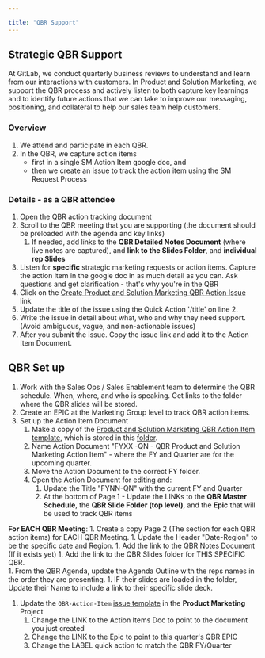 ```yaml
---

title: "QBR Support"
---
```








## Strategic QBR Support

At GitLab, we conduct quarterly business reviews to understand and learn from our interactions with customers.  In Product and Solution Marketing, we support the QBR process and actively listen to both capture key learnings and to identify future actions that we can take to improve our messaging, positioning, and collateral to help our sales team help customers.

### Overview

1. We attend and participate in each QBR.
2. In the QBR, we capture action items
   - first in a single SM Action Item google doc, and
   - then we create an issue to track the action item using the SM Request Process <link>

### Details  - as a QBR attendee

1. Open the QBR action tracking document
1. Scroll to the QBR meeting that you are supporting  (the document should be preloaded with the agenda and key links)
   1. If needed, add links to the **QBR Detailed Notes Document** (where live notes are captured), and **link to the Slides Folder**, and **individual rep Slides**
1. Listen for **specific** strategic marketing requests or action items.   Capture the action item in the google doc in as much detail as you can.  Ask questions and get clarification - that's why you're in the QBR
1. Click on the [Create Product and Solution Marketing QBR Action Issue](https://gitlab.com/gitlab-com/marketing/product-marketing/issues/new?issuable_template=QBR-Action-Item) link
1. Update the title of the issue using the Quick Action  '/title' on line 2.
1. Write the issue in detail about what, who and why they need support.  (Avoid ambiguous, vague, and non-actionable issues)
1. After you submit the issue.  Copy the issue link and add it to the Action Item Document.

## QBR Set up

1. Work with the Sales Ops / Sales Enablement team to determine the QBR schedule. When, where, and who is speaking.  Get links to the folder where the QBR slides will be stored.
1. Create an EPIC at the Marketing Group level to track QBR action items.
1. Set up the Action Item Document
    1. Make a copy of the [Product and Solution Marketing QBR Action Item template](https://docs.google.com/document/d/11I85raEvjeoVwQd1LeRtGHeW2DGN3hi7L-BwDzwKIVA/edit#),  which is stored in this [folder](https://drive.google.com/drive/folders/1KpXA8KqHFhenhO2ZshTINOK1g4pHnLf0).
    1. Name Action Document "FYXX -QN - QBR Product and Solution Marketing Action Item"  - where the FY and Quarter are for the upcoming quarter.
    1. Move the Action Document to the correct FY folder.
    1. Open the Action Document for editing and:
       1. Update the Title "FYNN-QN" with the current FY and Quarter
       1. At the bottom of Page 1 - Update the LINKs to the **QBR Master Schedule**, the **QBR Slide Folder (top level)**, and the **Epic** that will be used to track QBR items

**For EACH QBR Meeting**:
       1. Create a copy Page 2 (The section for each QBR action items) for EACH QBR Meeting.
       1. Update the Header "Date-Region" to be the specific date and Region.
       1. Add the link to the QBR Notes Document (If it exists yet)
       1. Add the link to the QBR Slides folder for THIS SPECIFIC QBR.  
       1. From the QBR Agenda, update the Agenda Outline with the reps names in the order they are presenting.
       1. IF their slides are loaded in the folder, Update their Name to include a link to their specific slide deck.

1. Update the `QBR-Action-Item` [issue template](https://gitlab.com/gitlab-com/marketing/product-marketing/blob/master/.gitlab/issue_templates/QBR-Action-Item.md) in the **Product Marketing** Project
    1. Change the LINK to the Action Items Doc to point to the document you just created
    1. Change the LINK to the Epic to point to this quarter's QBR EPIC
    1. Change the LABEL quick action to match the QBR FY/Quarter
